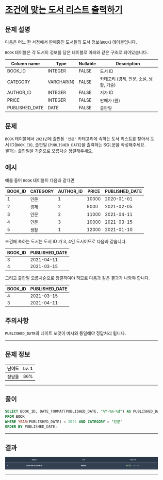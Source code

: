 # [조건에 맞는 도서 리스트 출력하기](https://school.programmers.co.kr/learn/courses/30/lessons/144853)

## 문제 설명

다음은 어느 한 서점에서 판매중인 도서들의 도서 정보(`BOOK`) 테이블입니다.

`BOOK` 테이블은 각 도서의 정보를 담은 테이블로 아래와 같은 구조로 되어있습니다.

| Column name    | Type       | Nullable | Description                             |
| -------------- | ---------- | -------- | --------------------------------------- |
| BOOK_ID        | INTEGER    | FALSE    | 도서 ID                                 |
| CATEGORY       | VARCHAR(N) | FALSE    | 카테고리 (경제, 인문, 소설, 생활, 기술) |
| AUTHOR_ID      | INTEGER    | FALSE    | 저자 ID                                 |
| PRICE          | INTEGER    | FALSE    | 판매가 (원)                             |
| PUBLISHED_DATE | DATE       | FALSE    | 출판일                                  |

## 문제

`BOOK` 테이블에서 `2021년`에 출판된 `'인문'` 카테고리에 속하는 도서 리스트를 찾아서 도서 ID(`BOOK_ID`), 출판일 (`PUBLISHED_DATE`)을 출력하는 SQL문을 작성해주세요.  
결과는 출판일을 기준으로 오름차순 정렬해주세요.

## 예시

예를 들어 `BOOK` 테이블이 다음과 같다면

| BOOK_ID | CATEGORY | AUTHOR_ID | PRICE | PUBLISHED_DATE |
| ------- | -------- | --------- | ----- | -------------- |
| 1       | 인문     | 1         | 10000 | 2020-01-01     |
| 2       | 경제     | 2         | 9000  | 2021-02-05     |
| 3       | 인문     | 2         | 11000 | 2021-04-11     |
| 4       | 인문     | 3         | 10000 | 2021-03-15     |
| 5       | 생활     | 1         | 12000 | 2021-01-10     |

조건에 속하는 도서는 도서 ID 가 3, 4인 도서이므로 다음과 같습니다.

| BOOK_ID | PUBLISHED_DATE |
| ------- | -------------- |
| 3       | 2021-04-11     |
| 4       | 2021-03-15     |

그리고 출판일 오름차순으로 정렬하여야 하므로 다음과 같은 결과가 나와야 합니다.

| BOOK_ID | PUBLISHED_DATE |
| ------- | -------------- |
| 4       | 2021-03-15     |
| 3       | 2021-04-11     |

## 주의사항

`PUBLISHED_DATE`의 데이트 포맷이 예시와 동일해야 정답처리 됩니다.

---

## 문제 정보

| 난이도 | Lv. 1 |
| ------ | ----- |
| 정답률 | 86%   |

---

## 풀이

```SQL
SELECT BOOK_ID, DATE_FORMAT(PUBLISHED_DATE, "%Y-%m-%d") AS PUBLISHED_DATE
FROM BOOK
WHERE YEAR(PUBLISHED_DATE) = 2021 AND CATEGORY = "인문"
ORDER BY PUBLISHED_DATE;
```

---

## 결과

![결과](./assets/스크린샷%202025-06-25%2023.44.58.png)

---
